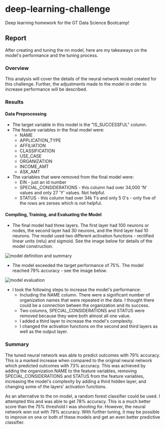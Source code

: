 # deep-learning-challenge
Deep learning homework for the GT Data Science Bootcamp!

## Report
After creating and tuning the nn model, here are my takeaways on the model's performance and the tuning process. 
### Overview
This analysis will cover the details of the neural network model created for this challenge. Further, the adjustments made to the model in order to increase performance will be described. 
### Results
#### Data Preprocessing
* The target variable in this model is the "IS_SUCCESSFUL" column. 
* The feature variables in the final model were:
  * NAME
  * APPLICATION_TYPE
  * AFFILIATION
  * CLASSIFICATION
  * USE_CASE
  * ORGANIZATION
  * INCOME_AMT
  * ASK_AMT
* The variables that were removed from the final model were:
  * EIN - just an id number
  * SPECIAL_CONSIDERATIONS - this column had over 34,000 'N' values and only 27 'Y' values. Not helpful. 
  * STATUS - this column had over 34k 1's and only 5 0's - only five of the rows are zeroes which is not helpful. 
#### Compiling, Training, and Evaluating the Model
* The final model had three layers. The first layer had 100 neurons or nodes, the second layer had 30 neurons, and the third layer had 10 neurons. The model used two different activation functions - rectified linear units (relu) and sigmoid. See the image below for details of the model construction. 

![model definition and summary](images\compilation.png "Model Definition and Summary")

* The model exceeded the target performance of 75%. The model reached 79% accuracy - see the image below. 

![model evaluation](images\evaluation.png "Model Evaluation")

* I took the following steps to increase the model's performance:
  * Including the NAME column. There were a significant number of organization names that were repeated in the data. I thought there could be a connection betwen the organization and its success. 
  * Two columns, SPECIAL_CONSIDERATIONS and STATUS were removed because they were both almost all one value. 
  * I added a third layer to increase the model's complexity. 
  * I changed the activation functions on the second and third layers as well as the output layer. 

### Summary
The tuned neural network was able to predict outcomes with 79% accuracy. This is a marked increase when compared to the original neural network which predicted outcomes with 73% accuracy. This was achieved by adding the organization NAME to the feature variables, removing SPECIAL_CONSIDERATIONS and STATUS from the feature variables, increasing the model's complexity by adding a third hidden layer, and changing some of the layers' activation functions. 

As an alternative to the nn model, a random forest classifier could be used. I attempted this and was able to get 78% accuracy. This is a much better score than the 75% threshold I was shooting for. However, the neural network won out with 79% accuracy. With further tuning, it may be possible to improve on one or both of these models and get an even better predictive classifier. 